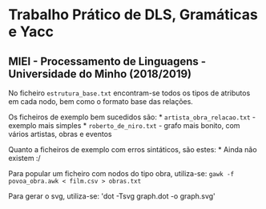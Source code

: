 # Trabalho Prático de DLS, Gramáticas e Yacc
## MIEI - Processamento de Linguagens - Universidade do Minho (2018/2019)

No ficheiro `estrutura_base.txt` encontram-se todos os tipos de atributos
em cada nodo, bem como o formato base das relações.

Os ficheiros de exemplo bem sucedidos são:
    * `artista_obra_relacao.txt` - exemplo mais simples
    * `roberto_de_niro.txt` - grafo mais bonito, com vários artistas, obras e eventos

Quanto a ficheiros de exemplo com erros sintáticos, são estes:
    * Ainda não existem :/

Para popular um ficheiro com nodos do tipo obra, utiliza-se:
`gawk -f povoa_obra.awk < film.csv > obras.txt`

Para gerar o svg, utiliza-se:
'dot -Tsvg graph.dot -o graph.svg'
